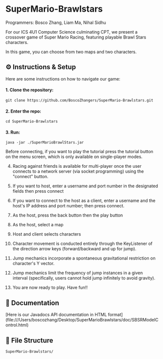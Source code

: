 # SuperMario-Brawlstars
Programmers: Bosco Zhang, Liam Ma, Nihal Sidhu

For our ICS 4U1 Computer Science culminating CPT, we present a crossover game of Super Mario Racing, featuring playable Brawl Stars characters. 

In this game, you can choose from two maps and two characters. 

### ${}$

## ⚙️ Instructions & Setup

Here are some instructions on how to navigate our game:

#### 1. Clone the repository:
```
git clone https://github.com/BoscoZhangers/SuperMario-Brawlstars.git
```

#### 2. Enter the repo:
```
cd SuperMario-Brawlstars
```

#### 3. Run: 
```
java -jar ./SuperMarioBrawlStars.jar 
```

   Before connecting, if you want to play the tutorial press the tutorial button on the menu screen, which is only available on single-player modes.
  
4. Racing against friends is available for multi-player once the user connects to a network server (via socket programming) using the "connect" button.
   
5. If you want to host, enter a username and port number in the designated fields then press connect

6. If you want to connect to the host as a client, enter a username and the host's IP address and port number; then press connect.

7. As the host, press the back button then the play button

8. As the host, select a map

9. Host and client selects characters

10. Character movement is conducted entirely through the KeyListener of the direction arrow keys (forward/backward and up for jump).

11. Jump mechanics incorporate a spontaneous gravitational restriction on character's Y vector.

12. Jump mechanics limit the frequency of jump instances in a given interval (specifically, users cannot hold jump infinitely to avoid gravity).

13. You are now ready to play. Have fun!!

### ${}$

## 📝 Documentation

[Here is our Javadocs API documentation in HTML format] (file:///Users/boscozhang/Desktop/SuperMarioBrawlstars/doc/SBSRModelControl.html)

### ${}$

## 🧱 File Structure

```
SuperMario-Brawlstars/

